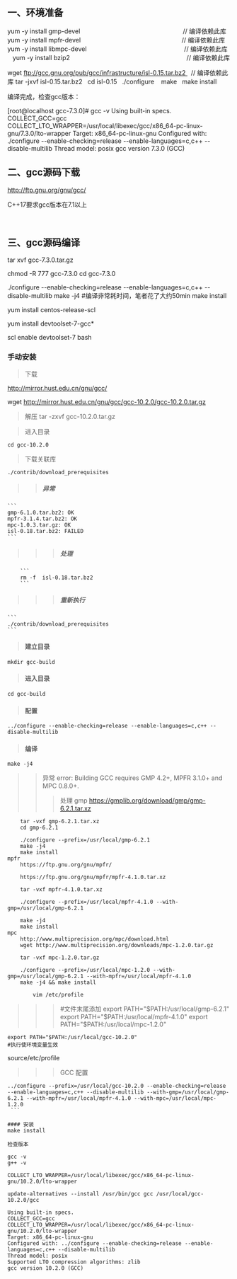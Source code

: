 ## 一、环境准备

yum -y install gmp-devel                                                           // 编译依赖此库  
yum -y install mpfr-devel                                                          // 编译依赖此库  
yum -y install libmpc-devel                                                        // 编译依赖此库   
yum -y install bzip2                                                                   // 编译依赖此库

wget ftp://gcc.gnu.org/pub/gcc/infrastructure/isl-0.15.tar.bz2   // 编译依赖此库
tar -jxvf isl-0.15.tar.bz2  
cd isl-0.15  
./configure   
make  
make install

编译完成，检查gcc版本：

[root@localhost gcc-7.3.0]# gcc -v
Using built-in specs.
COLLECT_GCC=gcc
COLLECT_LTO_WRAPPER=/usr/local/libexec/gcc/x86_64-pc-linux-gnu/7.3.0/lto-wrapper
Target: x86_64-pc-linux-gnu
Configured with: ./configure --enable-checking=release --enable-languages=c,c++ --disable-multilib
Thread model: posix
gcc version 7.3.0 (GCC) 
 

## 二、gcc源码下载

http://ftp.gnu.org/gnu/gcc/

C++17要求gcc版本在7.1以上

 

## 三、gcc源码编译

tar xvf gcc-7.3.0.tar.gz

chmod -R 777 gcc-7.3.0
cd gcc-7.3.0

./configure --enable-checking=release --enable-languages=c,c++ --disable-multilib
make -j4 #编译非常耗时间，笔者花了大约50min
make install




yum install centos-release-scl

yum install devtoolset-7-gcc*

scl enable devtoolset-7 bash


### 手动安装


>下载

http://mirror.hust.edu.cn/gnu/gcc/

wget http://mirror.hust.edu.cn/gnu/gcc/gcc-10.2.0/gcc-10.2.0.tar.gz
>解压
tar -zxvf  gcc-10.2.0.tar.gz

>进入目录
```
cd gcc-10.2.0
```
>下载关联库
```
./contrib/download_prerequisites 
```
>> ##### 异常
    ```
    gmp-6.1.0.tar.bz2: OK
    mpfr-3.1.4.tar.bz2: OK
    mpc-1.0.3.tar.gz: OK
    isl-0.18.tar.bz2: FAILED 
    ```
>>>##### 处理
        ```
        rm -f  isl-0.18.tar.bz2 
        ```
>>>##### 重新执行
    ```
    ./contrib/download_prerequisites 
    ```
>#### 建立目录
```
mkdir gcc-build
```
>#### 进入目录
```
cd gcc-build
```
>#### 配置
```
../configure --enable-checking=release --enable-languages=c,c++ --disable-multilib
```
>#### 编译
```
make -j4
```
>>异常 
 error: Building GCC requires GMP 4.2+, MPFR 3.1.0+ and MPC 0.8.0+.
>>> 处理
    gmp 
        https://gmplib.org/download/gmp/gmp-6.2.1.tar.xz

        tar -vxf gmp-6.2.1.tar.xz 
        cd gmp-6.2.1

        ./configure --prefix=/usr/local/gmp-6.2.1
        make -j4
        make install
    mpfr
        https://ftp.gnu.org/gnu/mpfr/

        https://ftp.gnu.org/gnu/mpfr/mpfr-4.1.0.tar.xz

        tar -vxf mpfr-4.1.0.tar.xz

        ./configure --prefix=/usr/local/mpfr-4.1.0 --with-gmp=/usr/local/gmp-6.2.1

        make -j4
        make install
    mpc
        http://www.multiprecision.org/mpc/download.html
        wget http://www.multiprecision.org/downloads/mpc-1.2.0.tar.gz

        tar -vxf mpc-1.2.0.tar.gz

        ./configure --prefix=/usr/local/mpc-1.2.0 --with-gmp=/usr/local/gmp-6.2.1 --with-mpfr=/usr/local/mpfr-4.1.0
        make -j4 && make install 

            vim /etc/profile
>>> #文件末尾添加
    export PATH="$PATH:/usr/local/gmp-6.2.1"
    export PATH="$PATH:/usr/local/mpfr-4.1.0"
    export PATH="$PATH:/usr/local/mpc-1.2.0"
    
    export PATH="$PATH:/usr/local/gcc-10.2.0"
    #执行使环境变量生效
source/etc/profile

>>> GCC 配置
   ```
   ../configure --prefix=/usr/local/gcc-10.2.0 --enable-checking=release --enable-languages=c,c++ --disable-multilib --with-gmp=/usr/local/gmp-6.2.1 --with-mpfr=/usr/local/mpfr-4.1.0 --with-mpc=/usr/local/mpc-1.2.0
    ```

#### 安装
make install

检查版本

gcc -v
g++ -v

COLLECT_LTO_WRAPPER=/usr/local/libexec/gcc/x86_64-pc-linux-gnu/10.2.0/lto-wrapper
 
update-alternatives --install /usr/bin/gcc gcc /usr/local/gcc-10.2.0/gcc 

Using built-in specs.
COLLECT_GCC=gcc
COLLECT_LTO_WRAPPER=/usr/local/libexec/gcc/x86_64-pc-linux-gnu/10.2.0/lto-wrapper
Target: x86_64-pc-linux-gnu
Configured with: ../configure --enable-checking=release --enable-languages=c,c++ --disable-multilib
Thread model: posix
Supported LTO compression algorithms: zlib
gcc version 10.2.0 (GCC) 
